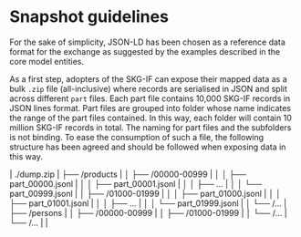 # Snapshot guidelines

For the sake of simplicity, JSON-LD has been chosen as a reference data format for the exchange as suggested by the examples described in the core model entities.

As a first step, adopters of the SKG-IF can expose their mapped data as a bulk `.zip` file (all-inclusive) where records are serialised in JSON and split across different `part` files.
Each part file contains 10,000 SKG-IF records in JSON lines format.
Part files are grouped into folder whose name indicates the range of the part files contained.
In this way, each folder will contain 10 million SKG-IF records in total.
The naming for part files and the subfolders is not binding.
To ease the consumption of such a file, the following structure has been agreed and should be followed when exposing data in this way.


| ./dump.zip
| ├── /products
| │   ├── /00000-00999
| │   │   ├── part_00000.jsonl
| │   │   ├── part_00001.jsonl
| │   │   ├── ...
| │   │   └── part_00999.jsonl
| │   ├── /01000-01999
| │   │   ├── part_01000.jsonl
| │   │   ├── part_01001.jsonl
| │   │   ├── ...
| │   │   └── part_01999.jsonl
| │   └── /...
| ├── /persons
| │   ├── /00000-00999
| │   ├── /01000-01999
| │   └── /...
| └── /...
| 
| 
